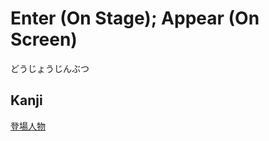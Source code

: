 # Enter (On Stage); Appear (On Screen)
どうじょうじんぶつ

## Kanji
[登](../Kanji/kanji-dict/登.md)[場](../Kanji/kanji-dict/場.md)[人](../Kanji/kanji-dict/人.md)[物](../Kanji/kanji-dict/物.md)